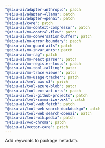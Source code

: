 ```yaml
---
"@sisu-ai/adapter-anthropic": patch
"@sisu-ai/adapter-ollama": patch
"@sisu-ai/adapter-openai": patch
"@sisu-ai/core": patch
"@sisu-ai/mw-context-compressor": patch
"@sisu-ai/mw-control-flow": patch
"@sisu-ai/mw-conversation-buffer": patch
"@sisu-ai/mw-error-boundary": patch
"@sisu-ai/mw-guardrails": patch
"@sisu-ai/mw-invariants": patch
"@sisu-ai/mw-rag": patch
"@sisu-ai/mw-react-parser": patch
"@sisu-ai/mw-register-tools": patch
"@sisu-ai/mw-tool-calling": patch
"@sisu-ai/mw-trace-viewer": patch
"@sisu-ai/mw-usage-tracker": patch
"@sisu-ai/tool-aws-s3": patch
"@sisu-ai/tool-azure-blob": patch
"@sisu-ai/tool-extract-urls": patch
"@sisu-ai/tool-github-projects": patch
"@sisu-ai/tool-summarize-text": patch
"@sisu-ai/tool-web-fetch": patch
"@sisu-ai/tool-web-search-duckduckgo": patch
"@sisu-ai/tool-web-search-openai": patch
"@sisu-ai/tool-wikipedia": patch
"@sisu-ai/vec-chroma": patch
"@sisu-ai/vector-core": patch
---
```


Add keywords to package metadata.
